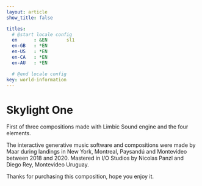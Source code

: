 ```yaml
---
layout: article
show_title: false

titles:
  # @start locale config
  en      : &EN       sl1
  en-GB   : *EN
  en-US   : *EN
  en-CA   : *EN
  en-AU   : *EN

  # @end locale config
key: world-information
---
```


# Skylight One

First of three compositions made with Limbic Sound engine and the four elements. 

The interactive generative music software and compositions were made by Maar during landings in New York, Montreal, Paysandú and Montevideo between 2018 and 2020.
Mastered in I/O Studios by Nicolas Panzl and Diego Rey, Montevideo Uruguay.


Thanks for purchasing this composition, hope you enjoy it. 